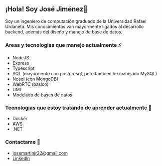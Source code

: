 ## ¡Hola! Soy José Jiménez👋
Soy un ingeniero de computación graduado de la Universidad Rafael Urdaneta. Mis conocimientos van mayormente ligados al desarrollo backend, además del diseño y manejo de base de datos.
### Areas y tecnologias que manejo actualmente ⚡
- NodeJS
- Express
- Typescript
- SQL (mayormente con postgresql, pero tambien he manejado MySQL)
- Nosql (con MongoDB)
- WebRTC (basico)
- UML
- Modelado de bases de datos

### Tecnologias que estoy tratando de aprender actualmente 🤔
- Docker
- AWS
- .NET

### Contactame 💬
- josemartinjr22@gmail.com
- [Linkedln](https://www.linkedin.com/in/jos%C3%A9-mart%C3%ADn-jim%C3%A9nez-revilla-71043a221)
<!--
**JoseJR2202/JoseJR2202** is a ✨ _special_ ✨ repository because its `README.md` (this file) appears on your GitHub profile.

Here are some ideas to get you started:

- 🔭 I’m currently working on ...
- 🌱 I’m currently learning ...
- 👯 I’m looking to collaborate on ...
- 🤔 I’m looking for help with ...
- 💬 Ask me about ...
- 📫 How to reach me: ...
- 😄 Pronouns: ...
- ⚡ Fun fact: ...
-->
